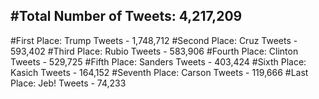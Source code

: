 #Total Number of Tweets: 4,217,209 
---
#First Place: Trump Tweets - 1,748,712
#Second Place: Cruz Tweets - 593,402
#Third Place: Rubio Tweets - 583,906
#Fourth Place: Clinton Tweets - 529,725
#Fifth Place: Sanders Tweets - 403,424
#Sixth Place: Kasich Tweets - 164,152
#Seventh Place: Carson Tweets - 119,666
#Last Place: Jeb! Tweets - 74,233
